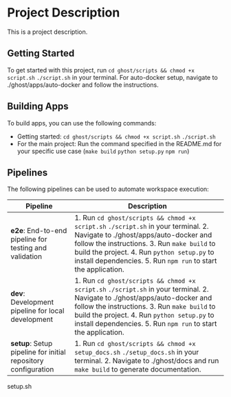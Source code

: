 # Project Description

This is a project description.

## Getting Started

To get started with this project, run `cd ghost/scripts && chmod +x script.sh` `./script.sh` in your terminal.
For auto-docker setup, navigate to ./ghost/apps/auto-docker and follow the instructions.

## Building Apps

To build apps, you can use the following commands:

- Getting started: `cd ghost/scripts && chmod +x script.sh` `./script.sh`
- For the main project: Run the command specified in the README.md for your specific use case (`make build` `python setup.py` `npm run`)

## Pipelines

The following pipelines can be used to automate workspace execution:

| Pipeline | Description |
| --- | --- |
| **e2e**: End-to-end pipeline for testing and validation | 1. Run `cd ghost/scripts && chmod +x script.sh` `./script.sh` in your terminal. 2. Navigate to ./ghost/apps/auto-docker and follow the instructions. 3. Run `make build` to build the project. 4. Run `python setup.py` to install dependencies. 5. Run `npm run` to start the application. |
| **dev**: Development pipeline for local development | 1. Run `cd ghost/scripts && chmod +x script.sh` `./script.sh` in your terminal. 2. Navigate to ./ghost/apps/auto-docker and follow the instructions. 3. Run `make build` to build the project. 4. Run `python setup.py` to install dependencies. 5. Run `npm run` to start the application. |
| **setup**: Setup pipeline for initial repository configuration | 1. Run `cd ghost/scripts && chmod +x setup_docs.sh` `./setup_docs.sh` in your terminal. 2. Navigate to ./ghost/docs and run `make build` to generate documentation. |

setup.sh
